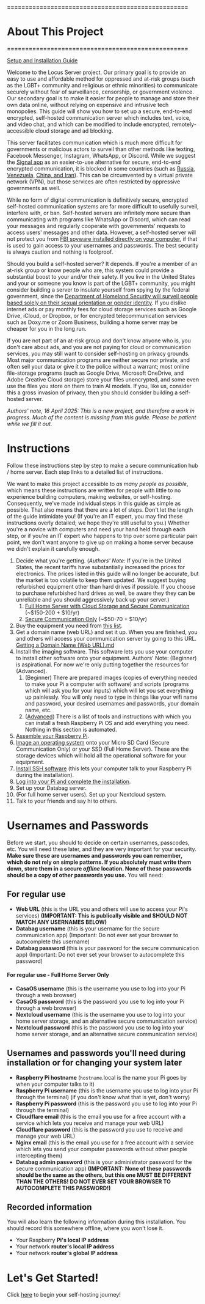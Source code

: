 **==================================================**
# __About This Project__
**==================================================**

[Setup and Installation Guide](../../wiki/Setup-and-Installation)

Welcome to the Locus Server project. Our primary goal is to provide an easy to use and affordable method for oppressed and at-risk groups (such as the LGBT+ community and religious or ethnic minorities) to communicate securely without fear of surveillance, censorship, or government violence. Our secondary goal is to make it easier for people to manage and store their own data online, without relying on expensive and intrusive tech monopolies. This guide will show you how to set up a secure, end-to-end encrypted, self-hosted communication server which includes text, voice, and video chat, and which can be modified to include encrypted, remotely-accessible cloud storage and ad blocking. 

This server facilitates communication which is much more difficult for governments or malicious actors to surveil than other methods like texting, Facebook Messenger, Instagram, WhatsApp, or Discord. While we suggest the [Signal app](https://signal.org/#signal) as an easier-to-use alternative for secure, end-to-end encrypted communication, it is blocked in some countries (such as [Russia, Venezuela,](https://www.theverge.com/2024/8/9/24217008/signal-blocked-venezuela-russia) [China, and Iran](https://www.techradar.com/news/china-blocks-signal-heres-what-you-need-to-know)). This can be circumvented by a virtual private network (VPN), but those services are often restricted by oppressive governments as well.

While no form of digital communication is definitively secure, encrypted self-hosted communication systems are far more difficult to usefully surveil, interfere with, or ban. Self-hosted servers are infinitely more secure than communicating with programs like WhatsApp or Discord, which can read your messages and regularly cooperate with governments' requests to access users' messages and other data. However, a self-hosted server will not protect you from [FBI spyware installed directly on your computer](https://www.nbcnews.com/id/wbna3341694), if that is used to gain access to your usernames and passwords. The best security is always caution and nothing is foolproof.

Should you build a self-hosted server? It depends. If you're a member of an at-risk group or know people who are, this system could provide a substantial boost to your and/or their safety. If you live in the United States and your or someone you know is part of the LGBT+ community, you might consider building a server to insulate yourself from spying by the federal government, since the [Department of Homeland Security will surveil people based solely on their sexual orientation or gender identity](https://www.advocate.com/politics/dhs-allows-surveillance-sexual-orientation). If you dislike internet ads or pay monthly fees for cloud storage services such as Google Drive, iCloud, or Dropbox, or for encrypted telecommunication services such as Doxy.me or Zoom Business, building a home server may be cheaper for you in the long run.

If you are not part of an at-risk group and don't know anyone who is, you don't care about ads, and you are not paying for cloud or communication services, you may still want to consider self-hosting on privacy grounds. Most major communication programs are neither secure nor private, and often sell your data or give it to the police without a warrant; most online file-storage programs (such as Google Drive, Microsoft OneDrive, and Adobe Creative Cloud storage) store your files unencrypted, and some even use the files you store on them to train AI models. If you, like us, consider this a gross invasion of privacy, then you should consider building a self-hosted server.

*Authors' note, 16 April 2025: This is a new project, and therefore a work in progress. Much of the content is missing from this guide. Please be patient while we fill it out.*

# __Instructions__

Follow these instructions step by step to make a secure communication hub / home server. Each step links to a detailed list of instructions.

We want to make this project accessible to _as many people as possible_, which means these instructions are written for people with little to no experience building computers, making websites, or self-hosting. Consequently, we've made individual steps in this guide as simple as possible. That also means that there are a lot of steps. Don't let the length of the guide intimidate you! (If you're an IT expert, you may find these instructions overly detailed; we hope they're still useful to you.) Whether you're a novice with computers and need your hand held through each step, or if you're an IT expert who happens to trip over some particular pain point, we don't want anyone to give up on making a home server because we didn't explain it carefully enough.

 1. Decide what you're getting.
    (_Authors' Note:_ If you're in the United States, the recent tariffs have substantially increased the prices for electronics. The prices listed in this guide will no longer be accurate, but the market is too volatile to keep them updated. We suggest buying refurbished equipment other than hard drives if possible. If you choose to purchase refurbished hard drives as well, be aware they they can be unreliable and you should aggressively back up your server.)
    1. [Full Home Server with Cloud Storage and Secure Communication](Equipment_List/Description_Full_Home_Server.md) (~$150-200 + $10/yr)
    2. [Secure Communication Only](Equipment_List/Description_Secure_Communication_Only.md) (~$50-70 + $10/yr)
 2. Buy the equipment you need from [this list](Equipment_List/README.md).
 3. Get a domain name (web URL) and set it up. When you are finished, you and others will access your communication server by going to this URL. [Getting a Domain Name (Web URL).md](Instructions/Getting_a_Domain_Name_(Web_URL).md)
 4. Install the imaging software. This software lets you use your computer to install other software onto your equipment.
    Authors' Note: (Beginner) is aspirational. For now we're only putting together the resources for (Advanced).
    1. (Beginner) There are prepared images (copies of everything needed to make your Pi a computer with software) and scripts (programs which will ask you for your inputs) which will let you set everything up painlessly. You will only need to type in things like your wifi name and password, your desired usernames and passwords, your domain name, etc.
    2. ([Advanced](Instructions/Raspberry_Pi_Image_Setup.md)) There is a list of tools and instructions with which you can install a fresh Raspberry Pi OS and add everything you need. Nothing in this section is automated.
5. [Assemble your Raspberry Pi](Instructions/Raspberry_Pi_Assembly.md).
6. [Image an operating system](Instructions/Raspberry_Pi_Image_Setup.md) onto your Micro SD Card (Secure Communication Only) or your SSD (Full Home Server). These are the storage devices which will hold all the operational software for your equipment.
7. [Install SSH software](Instructions/SSH_setup.md) (this lets your computer talk to your Raspberry Pi during the installation).
8. [Log into your Pi and complete the installation](Instructions/CasaOS_Setup.md).
9. Set up your Databag server. 
10. (For full home server users). Set up your Nextcloud system.
11. Talk to your friends and say hi to others.

# __Usernames and Passwords__

Before we start, you should to decide on certain usernames, passcodes, etc. You will need these later, and they are very important for your security. **Make sure these are usernames and passwords you can remember, which do not rely on simple patterns. If you absolutely must write them down, store them in a secure *offline* location. None of these passwords should be a copy of other passwords you use.** You will need:

## __For regular use__
- **Web URL** (this is the URL you and others will use to access your Pi's services) **(IMPORTANT: This is publically visible and SHOULD NOT MATCH ANY USERNAMES BELOW)**
- **Databag username** (this is your username for the secure communication app) (Important: Do not ever set your browser to autocomplete this username)
- **Databag password** (this is your password for the secure communication app) (Important: Do not ever set your browser to autocomplete this password)
#### __For regular use - Full Home Server Only__
- **CasaOS username** (this is the username you use to log into your Pi through a web browser)
- **CasaOS password** (this is the password you use to log into your Pi through a web browser)
- **Nextcloud username** (this is the username you use to log into your home server storage, and an alternative secure communication service)
- **Nextcloud password** (this is the password you use to log into your home server storage, and an alternative secure communication service)
## __Usernames and passwords you'll need during installation or for changing your system later__
- **Raspberry Pi hostname** (`hostname`.local is the name your Pi goes by when your computer talks to it) 
- **Raspberry Pi username** (this is the username you use to log into your Pi through the terminal) (if you don't know what that is yet, don't worry)
- **Raspberry Pi password** (this is the password you use to log into your Pi through the terminal)
- **Cloudflare email** (this is the email you use for a free account with a service which lets you receive and manage your web URL)
- **Cloudflare password** (this is the password you use to receive and manage your web URL)
- **Nginx email** (this is the email you use for a free account with a service which lets you send your computer passwords without other people intercepting them) 
- **Databag admin password** (this is your administrator password for the secure communication app) **(IMPORTANT: None of these passwords should be the same as the others, but this one MUST BE DIFFERENT THAN THE OTHERS! DO NOT EVER SET YOUR BROWSER TO AUTOCOMPLETE THIS PASSWORD!)**
## __Recorded information__
You will also learn the following information during this installation. You should record this somewhere offline, where you won't lose it.
- Your Raspberry **Pi's local IP address**
- Your network **router's local IP address**
- Your network **router's global IP address**

# __Let's Get Started!__

Click [here](Equipment_List/README.md) to begin your self-hosting journey!
